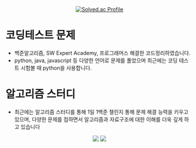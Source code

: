 
<div align="center">
    <a href="https://solved.ac/dhdnjsgns">
      <img src="http://mazassumnida.wtf/api/generate_badge?boj=dhdnjsgns" alt="Solved.ac Profile">
    </a>
</div>

# 코딩테스트 문제
 - 백준알고리즘, SW Expert Academy, 프로그래머스 해결한 코드정리하였습니다.
 - python, java, javascript 등 다양한 언어로 문제를 풀었으며 최근에는 코딩 테스트 시험볼 때 python을 사용합니다.

# 알고리즘 스터디
- 최근에는 알고리즘 스터디를 통해 1일 1백준 챌린지 통해 문제 해결 능력을 키우고 있으며, 다양한 문제를 접하면서 알고리즘과 자료구조에 대한 이해를 더욱 깊게 하고 있습니다 

<div align="center">
  <img src="https://github.com/onetaek/Algorithm_Study/assets/86419261/704ed1d3-ee68-4696-b43c-606ab9fa1c1b" />
  <img src="https://github.com/onetaek/Algorithm_Study/assets/86419261/8d8787bb-575d-474f-a768-0711629f9ec2" />
</div>
